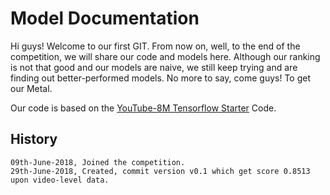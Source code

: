 # Model Documentation
Hi guys! Welcome to our first GIT. From now on, well, to the end of the competition, we will share our code and models here. Although our ranking is not that good and our models are naive, we still keep trying and are finding out better-performed models. No more to say, come guys! To get our Metal.

Our code is based on the [YouTube-8M Tensorflow Starter](https://github.com/google/youtube-8m) Code.

## History
    09th-June-2018, Joined the competition.
    29th-June-2018, Created, commit version v0.1 which get score 0.8513 upon video-level data.

